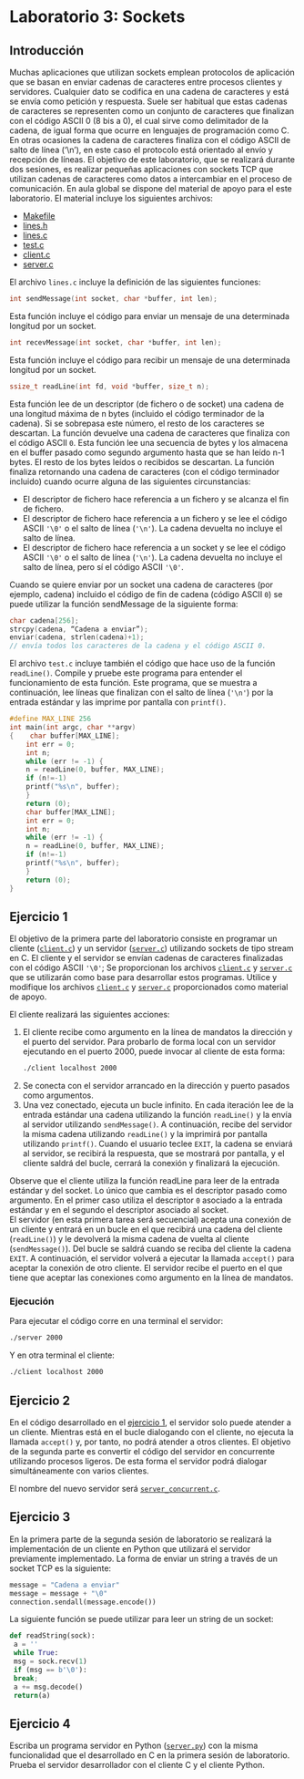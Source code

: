 # Laboratorio 3: Sockets


## Introducción
Muchas aplicaciones que utilizan sockets emplean protocolos de aplicación que se basan en enviar cadenas de caracteres entre procesos clientes y servidores. Cualquier dato se codifica en una cadena de caracteres y está se envía como petición y respuesta. Suele ser habitual que estas cadenas de caracteres se representen como un conjunto de caracteres que finalizan con el código ASCII 0 (8 bis a 0), el cual sirve como delimitador de la cadena, de igual forma que ocurre en lenguajes de programación como C. En otras ocasiones la cadena de caracteres finaliza con el código ASCII de salto de línea (‘\n’), en este caso el protocolo está orientado al envío y recepción de líneas.
El objetivo de este laboratorio, que se realizará durante dos sesiones, es realizar pequeñas aplicaciones con sockets TCP que utilizan cadenas de caracteres como datos a intercambiar en el proceso de comunicación. En aula global se dispone del material de apoyo para el este laboratorio. El material incluye los siguientes archivos:
- [Makefile](Makefile)
- [lines.h](lines.h)
- [lines.c](lines.c)
- [test.c](test.c)
- [client.c](client.c)
- [server.c](server.c)

El archivo `lines.c` incluye la definición de las siguientes funciones:  


```c
int sendMessage(int socket, char *buffer, int len);
```
Esta función incluye el código para enviar un mensaje de una determinada longitud por un socket.

```c
int recevMessage(int socket, char *buffer, int len);
```
Esta función incluye el código para recibir un mensaje de una determinada longitud por un socket.
```c
ssize_t readLine(int fd, void *buffer, size_t n);
```
Esta función lee de un descriptor (de fichero o de socket) una cadena de una longitud máxima de n bytes (incluido el código terminador de la cadena). Si se sobrepasa este número, el resto de los caracteres se descartan. La función devuelve una cadena de caracteres que finaliza con el código ASCII `0`. Esta función lee una secuencia de bytes y los almacena en el buffer pasado como segundo argumento hasta que se han leído n-1 bytes. El resto de los bytes leídos o recibidos se descartan. La función finaliza retornando una cadena de caracteres (con el código terminador incluido) cuando ocurre alguna de las siguientes circunstancias:
- El descriptor de fichero hace referencia a un fichero y se alcanza el fin de fichero.
- El descriptor de fichero hace referencia a un fichero y se lee el código ASCII `'\0'` o el salto de línea (`'\n'`). La cadena devuelta no incluye el salto de línea.
- El descriptor de fichero hace referencia a un socket y se lee el código ASCII `'\0'` o el salto de línea (`'\n'`). La cadena devuelta no incluye el salto de línea, pero sí el código ASCII `'\0'`.

Cuando se quiere enviar por un socket una cadena de caracteres (por ejemplo, cadena) incluido el código de fin de cadena (código ASCII `0`) se puede utilizar la función sendMessage de la siguiente forma:
```c
char cadena[256];
strcpy(cadena, “Cadena a enviar”);
enviar(cadena, strlen(cadena)+1);
// envía todos los caracteres de la cadena y el código ASCII 0.
```

El archivo `test.c` incluye también el código que hace uso de la función `readLine()`. Compile y pruebe este programa para entender el funcionamiento de esta función. Este programa, que se muestra a continuación, lee líneas que finalizan con el salto de línea (`'\n'`) por la entrada estándar y las imprime por pantalla con `printf()`.
```c
#define MAX_LINE 256
int main(int argc, char **argv)
{    char buffer[MAX_LINE];
    int err = 0;
    int n;
    while (err != -1) {
    n = readLine(0, buffer, MAX_LINE);
    if (n!=-1)
    printf("%s\n", buffer);
    }
    return (0);
    char buffer[MAX_LINE];
    int err = 0;
    int n;
    while (err != -1) {
    n = readLine(0, buffer, MAX_LINE);
    if (n!=-1)
    printf("%s\n", buffer);
    }
    return (0);
}
```


## Ejercicio 1
El objetivo de la primera parte del laboratorio consiste en programar un cliente ([`client.c`](client.c)) y un servidor ([`server.c`](server.c)) utilizando sockets de tipo stream en C. El cliente y el servidor se envían cadenas de caracteres finalizadas con el código ASCII `'\0'`; Se proporcionan los archivos [`client.c`](client.c) y [`server.c`](server.c) que se utilizarán como base para desarrollar estos programas. Utilice y modifique los archivos [`client.c`](client.c) y [`server.c`](server.c) proporcionados como material de apoyo.  

El cliente realizará las siguientes acciones:
1. El cliente recibe como argumento en la línea de mandatos la dirección y el puerto del servidor. Para probarlo de forma local con un servidor ejecutando en el puerto 2000, puede invocar al cliente de esta forma:
    ```bash
    ./client localhost 2000
    ```
2. Se conecta con el servidor arrancado en la dirección y puerto pasados como argumentos.
3. Una vez conectado, ejecuta un bucle infinito. En cada iteración lee de la entrada estándar una cadena utilizando la función `readLine()` y la envía al servidor utilizando `sendMessage()`. A continuación, recibe del servidor la misma cadena utilizando `readLine()` y la imprimirá por pantalla utilizando `printf()`. Cuando el usuario teclee `EXIT`, la cadena se enviará al servidor, se recibirá la respuesta, que se mostrará por pantalla, y el cliente saldrá del bucle, cerrará la conexión y finalizará la ejecución.

Observe que el cliente utiliza la función readLine para leer de la entrada estándar y del socket. Lo único que cambia es el descriptor pasado como argumento. En el primer caso utiliza el descriptor `0` asociado a la entrada estándar y en el segundo el descriptor asociado al socket.  
El servidor (en esta primera tarea será secuencial) acepta una conexión de un cliente y entrará en un bucle en el que recibirá una cadena del cliente (`readLine()`) y le devolverá la misma cadena de vuelta al cliente (`sendMessage()`). Del bucle se saldrá cuando se reciba del cliente la cadena `EXIT`. A continuación, el servidor volverá a ejecutar la llamada `accept()` para aceptar la conexión de otro cliente. El servidor recibe el puerto en el que tiene que aceptar las conexiones como argumento en la línea de mandatos.  

### Ejecución

Para ejecutar el código corre en una terminal el servidor:
```bash
./server 2000
```
Y en otra terminal el cliente:
```bash
./client localhost 2000
```


## Ejercicio 2
En el código desarrollado en el [ejercicio 1](#ejercicio-1), el servidor solo puede atender a un cliente. Mientras está en el bucle dialogando con el cliente, no ejecuta la llamada `accept()` y, por tanto, no podrá atender a otros clientes. El objetivo de la segunda parte es convertir el código del servidor en concurrente utilizando procesos ligeros. De esta forma el servidor podrá dialogar simultáneamente con varios clientes.  

El nombre del nuevo servidor será [`server_concurrent.c`](server_concurrent.c).


## Ejercicio 3
En la primera parte de la segunda sesión de laboratorio se realizará la implementación de un cliente en Python que utilizará el servidor previamente implementado. La forma de enviar un string a través de un socket TCP es la siguiente:
```python
message = "Cadena a enviar"
message = message + "\0"
connection.sendall(message.encode())
```

La siguiente función se puede utilizar para leer un string de un socket:
```python
def readString(sock):
 a = ''
 while True:
 msg = sock.recv(1)
 if (msg == b'\0'):
 break;
 a += msg.decode()
 return(a)
```

## Ejercicio 4
Escriba un programa servidor en Python ([`server.py`](server.py)) con la misma funcionalidad que el desarrollado en C en la primera sesión de laboratorio. Prueba el servidor desarrollador con el cliente C y el cliente Python.
